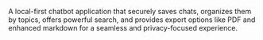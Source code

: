 A local-first chatbot application that securely saves chats, organizes them by topics, offers powerful search, and provides export options like PDF and enhanced markdown for a seamless and privacy-focused experience.
